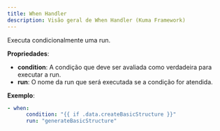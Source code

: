 ```yaml
---
title: When Handler
description: Visão geral de When Handler (Kuma Framework)
---
```


Executa condicionalmente uma run.

**Propriedades**:
- **condition**: A condição que deve ser avaliada como verdadeira para executar a run.
- **run**: O nome da run que será executada se a condição for atendida.

**Exemplo**:
```yaml
- when:
      condition: "{{ if .data.createBasicStructure }}"
      run: "generateBasicStructure"
```